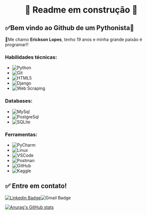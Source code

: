 <h1 align="center"> 
	🚧 Readme em construção 🚧
</h1>


## ✅Bem vindo ao Github de um Pythonista🚀  

👋Me chamo **Erickson Lopes**, tenho 19 anos e minha grande paixão é programar!!


### Habilidades técnicas:
- ![Python](https://img.shields.io/badge/-Python-3776AB?&logo=Python&logoColor=FFFFFF)
- ![Git](https://img.shields.io/badge/-Git-F05032?&logo=git&logoColor=FFFFFF)
- ![HTML5](https://img.shields.io/badge/-HTML5-E34F26?&logo=HTML5&logoColor=FFFFFF)
- ![Django](https://img.shields.io/badge/-Django-092E20?&logo=Django&logoColor=FFFFFF)
- ![Web Scraping](https://img.shields.io/badge/-Web%20Scraping-3776AB?&logoColor=FFFFFF)

### Databases:
- ![MySql](https://img.shields.io/badge/-MySql-003B57?&logo=MySQL&logoColor=FFFFFF)
- ![PostgreSql](https://img.shields.io/badge/-PostgreSql-336791?&logo=postgresql&logoColor=FFFFFF)
- ![SQLite](https://img.shields.io/badge/-SQLite-4479A1?&logo=sqlite&logoColor=FFFFFF)

### Ferramentas:
- ![PyCharm](https://img.shields.io/badge/-PyCharm-000000?&logo=PyCharm&logoColor=FFFFFF)
- ![Linux](https://img.shields.io/badge/-Linux-FCC624?&logo=Linux&logoColor=FFFFFF)
- ![VSCode](https://img.shields.io/badge/-VSCode-007ACC?&logo=Visual%20Studio%20Code&logoColor=FFFFFF)
- ![Postman](https://img.shields.io/badge/-Postman-FF6C37?&logo=Postman&logoColor=FFFFFF)
- ![GitHub](https://img.shields.io/badge/-GitHub-181717?&logo=GitHub&logoColor=FFFFFF)
- ![Kaggle](https://img.shields.io/badge/-Kaggle-20BEFF?&logo=Kaggle&logoColor=FFFFFF)

## ✅ Entre em contato!

[![Linkedin Badge](https://img.shields.io/badge/-LinkedIn-blue?style=flat-square&logo=Linkedin&logoColor=white&link=https://linkedin.com/in/brunoluiss)](https://www.linkedin.com/in/ericksonlopesdev/)![Gmail Badge](https://img.shields.io/badge/-ofc.erickson@gmail.com-c14438?style=flat-square&logo=Gmail&logoColor=white&link=erickson:ofc.erickson@gmail.com)


   
[![Anurag's GitHub stats](https://github-readme-stats.vercel.app/api?username=Erickson-lopes-dev&show_icons=true&theme=tokyonight)](https://github.com/Erickson-lopes-dev/github-readme-stats)
